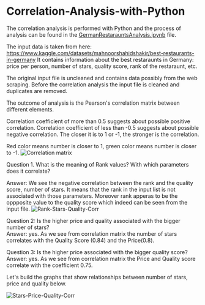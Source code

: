 # Correlation-Analysis-with-Python

The correlation analysis is performed with Python and the process of analysis can be found in the [GermanRestarauntsAnalysis.ipynb](https://github.com/JaneRek/Correlation-Analysis-with-Python/blob/main/GermanRestarauntsAnalysis.ipynb) file.

The input data is taken from here: https://www.kaggle.com/datasets/mahnoorshahidshakir/best-restaurants-in-germany
It contains information about the best restaraunts in Germany: price per person, number of stars, quality score, rank of the restaraunt, etc.

The original input file is uncleaned and contains data possibly from the web scraping. 
Before the correlation analysis the input file is cleaned and duplicates are removed.

The outcome of analysis is the Pearson's correlation matrix between different elements.

Correlation coefficient of more than 0.5 suggests about possible positive correlation. Correlation coefficient of less than -0.5 suggests about possible negative correlation.
The closer it is to 1 or -1, the stronger is the correlation.

Red color means number is closer to 1, green color means number is closer to -1.
![Correlation matrix](https://user-images.githubusercontent.com/80624347/218428202-8f6ac44d-2b4b-4f57-bff6-263f10ef6af0.png)




Question 1. What is the meaning of Rank values? With which parameters does it correlate?

Answer: We see the negative correlation between the rank and the quality score, number of stars. It means that the rank in the input list is not associated with those parameters. Moreover rank apperas to be the oppposite value to the quality score which indeed can be seen from the input file.
![Rank-Stars-Quality-Corr](https://user-images.githubusercontent.com/80624347/218428196-d7dac1dc-34c8-4269-af4f-ee70c861af83.png)

Question 2: Is the higher price and quality associated with the bigger number of stars?   
Answer: yes. As we see from correlation matrix the number of stars correlates with the Quality Score (0.84) and the Price(0.8).

Question 3: Is the higher price associated with the bigger quality score?   
Answer: yes. As we see from correlation matrix the Price and Quality score correlate with the coefficient 0.75.

Let's build the graphs that show relationships between number of stars, price and quality below.

![Stars-Price-Quality-Corr](https://user-images.githubusercontent.com/80624347/218428199-62f2616a-a092-49f0-a199-92184b3f3052.png)


